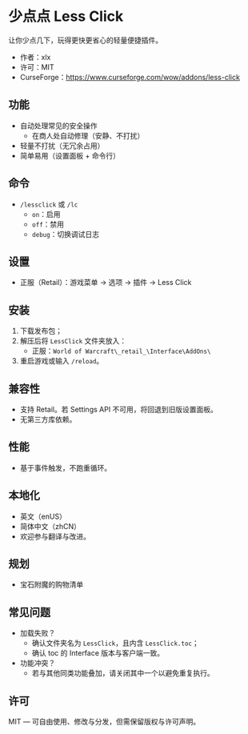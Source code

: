 # 少点点 Less Click

让你少点几下，玩得更快更省心的轻量便捷插件。

- 作者：xlx
- 许可：MIT
- CurseForge：<https://www.curseforge.com/wow/addons/less-click>

## 功能
- 自动处理常见的安全操作
    - 在商人处自动修理（安静、不打扰）
- 轻量不打扰（无冗余占用）
- 简单易用（设置面板 + 命令行）

## 命令
- `/lessclick` 或 `/lc`
    - `on`：启用
    - `off`：禁用
    - `debug`：切换调试日志

## 设置
- 正服（Retail）：游戏菜单 → 选项 → 插件 → Less Click

## 安装
1. 下载发布包；
2. 解压后将 `LessClick` 文件夹放入：
    - 正服：`World of Warcraft\_retail_\Interface\AddOns\`
3. 重启游戏或输入 `/reload`。

## 兼容性
- 支持 Retail。若 Settings API 不可用，将回退到旧版设置面板。
- 无第三方库依赖。

## 性能
- 基于事件触发，不跑重循环。

## 本地化
- 英文（enUS）
- 简体中文（zhCN）
- 欢迎参与翻译与改进。

## 规划
- 宝石附魔的购物清单

## 常见问题
- 加载失败？
    - 确认文件夹名为 `LessClick`，且内含 `LessClick.toc`；
    - 确认 toc 的 Interface 版本与客户端一致。
- 功能冲突？
    - 若与其他同类功能叠加，请关闭其中一个以避免重复执行。

## 许可
MIT — 可自由使用、修改与分发，但需保留版权与许可声明。
